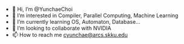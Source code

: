 - 👋 Hi, I’m @YunchaeChoi
- 👀 I’m interested in Compiler, Parallel Computing, Machine Learning
- 🌱 I’m currently learning OS, Automaton, Database... 
- 💞️ I’m looking to collaborate with NVIDIA
- 📫 How to reach me cyunchae@arcs.skku.edu

<!---
YunchaeChoi/YunchaeChoi is a ✨ special ✨ repository because its `README.md` (this file) appears on your GitHub profile.
You can click the Preview link to take a look at your changes.
--->

 
